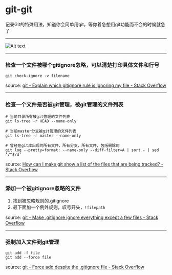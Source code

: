 # git-git
记录Git的特殊用法，知道你会简单用git，等你着急想用git功能而不会的时候就急了

---

![Alt text](image.png)

---

### 检查一个文件被哪个gitignore忽略，可以清楚打印具体文件和行号

```
git check-ignore -v filename
```

source: [git - Explain which gitignore rule is ignoring my file - Stack Overflow](https://stackoverflow.com/questions/12144633/explain-which-gitignore-rule-is-ignoring-my-file)

---

### 检查一个文件是否被git管理，被git管理的文件列表

```
# 当前目录所有被git管理的文件列表
git ls-tree -r HEAD --name-only

# 当前master分支被git管理的文件列表
git ls-tree -r master --name-only

# 曾经在git库出现的所有文件，所有分支，所有文件，包括删除的
git log --pretty=format: --name-only --diff-filter=A | sort - | sed '/^$/d'
```

source: [How can I make git show a list of the files that are being tracked? - Stack Overflow](https://stackoverflow.com/questions/15606955/how-can-i-make-git-show-a-list-of-the-files-that-are-being-tracked)

---

### 添加一个被gitignore忽略的文件

1. 找到被忽略规则的.gitignore
2. 最下面加一个例外规则，叹号开头，`!filepath`

source: [git - Make .gitignore ignore everything except a few files - Stack Overflow](https://stackoverflow.com/questions/987142/make-gitignore-ignore-everything-except-a-few-files)

---

### 强制加入文件到git管理

```
git add -f file
git add --force file
```

source: [git - Force add despite the .gitignore file - Stack Overflow](https://stackoverflow.com/questions/8006393/force-add-despite-the-gitignore-file)

